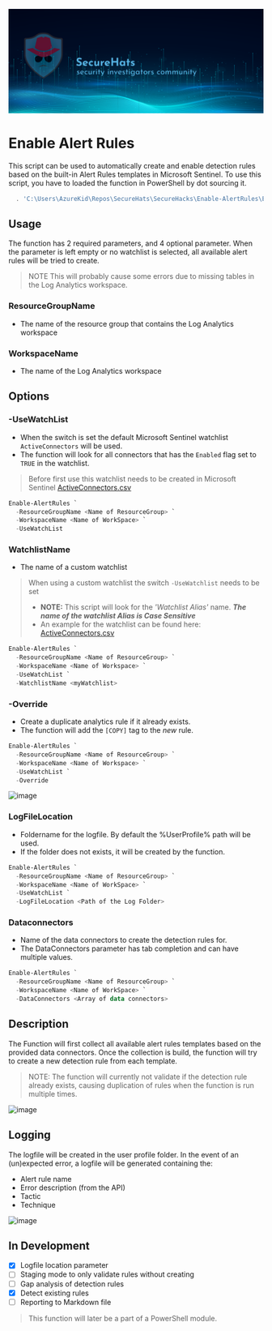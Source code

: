 ![logo](https://github.com/SecureHats/Sentinel-playground/blob/main/media/sh-banners.png)

# Enable Alert Rules

This script can be used to automatically create and enable detection rules based on the built-in Alert Rules templates in Microsoft Sentinel.
To use this script, you have to loaded the function in PowerShell by dot sourcing it. 

```powershell
  . 'C:\Users\AzureKid\Repos\SecureHats\SecureHacks\Enable-AlertRules\Enable-AlertRules.ps1'
```

## Usage

The function has 2 required parameters, and 4 optional parameter.
When the <dataconnectors> parameter is left empty or no watchlist is selected, all available alert rules will be tried to create.
>NOTE This will probably cause some errors due to missing tables in the Log Analytics workspace.

### ResourceGroupName

- The name of the resource group that contains the Log Analytics workspace

### WorkspaceName

- The name of the Log Analytics workspace

## Options

### -UseWatchList

- When the switch is set the default Microsoft Sentinel watchlist ```ActiveConnectors``` will be used.
- The function will look for all connectors that has the ```Enabled``` flag set to ```TRUE``` in the watchlist.

> Before first use this watchlist needs to be created in Microsoft Sentinel [ActiveConnectors.csv](https://raw.githubusercontent.com/SecureHats/SecureHacks/main/scripts/Azure/Sentinel/Enable-AlertRules/dataconnectors.csv)

```powershell
Enable-AlertRules `
  -ResourceGroupName <Name of ResourceGroup> `
  -WorkspaceName <Name of WorkSpace> `
  -UseWatchList
```

### WatchlistName

- The name of a custom watchlist

> When using a custom watchlist the switch ```-UseWatchlist``` needs to be set
>- **NOTE:** This script will look for the _'Watchlist Alias'_ name. **_The name of the watchlist Alias is Case Sensitive_**
>- An example for the watchlist can be found here: [ActiveConnectors.csv](https://raw.githubusercontent.com/SecureHats/SecureHacks/main/scripts/Azure/Sentinel/Enable-AlertRules/dataconnectors.csv)

```powershell
Enable-AlertRules `
  -ResourceGroupName <Name of ResourceGroup> `
  -WorkspaceName <Name of Workspace> `
  -UseWatchList `
  -WatchlistName <myWatchlist>
```

### -Override

- Create a duplicate analytics rule if it already exists.
- The function will add the ```[COPY]``` tag to the *new* rule.
> 
```powershell
Enable-AlertRules `
  -ResourceGroupName <Name of ResourceGroup> `
  -WorkspaceName <Name of Workspace> `
  -UseWatchList `
  -Override
```

  ![image](https://user-images.githubusercontent.com/40334679/149841146-b1587335-7cc8-4114-b3c7-9e80c3037ae2.png)

### LogFileLocation

- Foldername for the logfile. By default the %UserProfile% path will be used.
- If the folder does not exists, it will be created by the function.

```powershell
Enable-AlertRules `
  -ResourceGroupName <Name of ResourceGroup> `
  -WorkspaceName <Name of WorkSpace> `
  -UseWatchList `
  -LogFileLocation <Path of the Log Folder>
```

### Dataconnectors

- Name of the data connectors to create the detection rules for.
- The DataConnectors parameter has tab completion and can have multiple values.

```powershell
Enable-AlertRules `
  -ResourceGroupName <Name of ResourceGroup> `
  -WorkspaceName <Name of WorkSpace> `
  -DataConnectors <Array of data connectors>
```

## Description

The Function will first collect all available alert rules templates based on the provided data connectors.
Once the collection is build, the function will try to create a new detection rule from each template.

> NOTE: The function will currently not validate if the detection rule already exists, causing duplication of rules when the function is run multiple times.

![image](https://user-images.githubusercontent.com/40334679/149479582-6abecccb-28e9-42a8-aa9f-dc851b1d59bf.png)

 ## Logging

 The logfile will be created in the user profile folder.
 In the event of an (un)expected error, a logfile will be generated containing the:
 - Alert rule name
 - Error description (from the API)
 - Tactic
 - Technique

  ![image](https://user-images.githubusercontent.com/40334679/149480053-670e2dde-3607-4329-937a-adcc71026787.png)

## In Development

  - [x] Logfile location parameter
  - [ ] Staging mode to only validate rules without creating
  - [ ] Gap analysis of detection rules
  - [x] Detect existing rules
  - [ ] Reporting to Markdown file

 > This function will later be a part of a PowerShell module.
